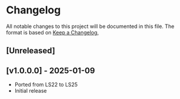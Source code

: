 # Changelog

All notable changes to this project will be documented in this file.
The format is based on [Keep a Changelog](https://keepachangelog.com/en/1.0.0/),

## [Unreleased]


## [v1.0.0.0] - 2025-01-09
- Ported from LS22 to LS25
- Initial release